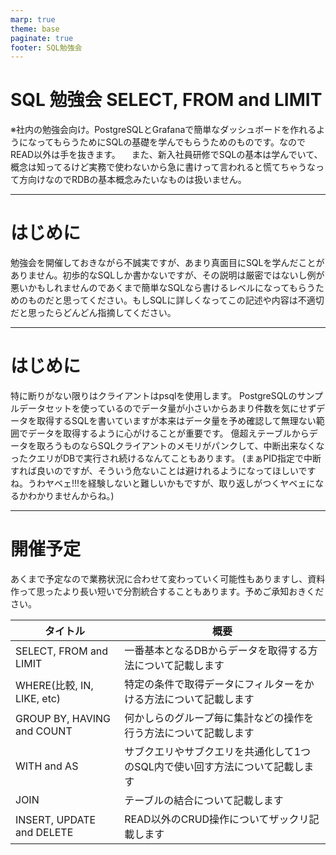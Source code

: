 ```yaml
---
marp: true
theme: base
paginate: true
footer: SQL勉強会
---
```


# SQL 勉強会 SELECT, FROM and LIMIT

※社内の勉強会向け。PostgreSQLとGrafanaで簡単なダッシュボードを作れるようになってもらうためにSQLの基礎を学んでもらうためのものです。なのでREAD以外は手を抜きます。
　また、新入社員研修でSQLの基本は学んでいて、概念は知ってるけど実務で使わないから急に書けって言われると慌てちゃうなって方向けなのでRDBの基本概念みたいなものは扱いません。

---
# はじめに

勉強会を開催しておきながら不誠実ですが、あまり真面目にSQLを学んだことがありません。初歩的なSQLしか書かないですが、その説明は厳密ではないし例が悪いかもしれませんのであくまで簡単なSQLなら書けるレベルになってもらうためのものだと思ってください。もしSQLに詳しくなってこの記述や内容は不適切だと思ったらどんどん指摘してください。

---
# はじめに

特に断りがない限りはクライアントはpsqlを使用します。
PostgreSQLのサンプルデータセットを使っているのでデータ量が小さいからあまり件数を気にせずデータを取得するSQLを書いていますが本来はデータ量を予め確認して無理ない範囲でデータを取得するように心がけることが重要です。
億超えテーブルからデータを取ろうものならSQLクライアントのメモリがパンクして、中断出来なくなったクエリがDBで実行され続けるなんてこともあります。
(まぁPID指定で中断すれば良いのですが、そういう危ないことは避けれるようになってほしいですね。うわヤベェ!!!を経験しないと難しいかもですが、取り返しがつくヤベェになるかわかりませんからね。)

---

# 開催予定

あくまで予定なので業務状況に合わせて変わっていく可能性もありますし、資料作って思ったより長い短いで分割統合することもあります。予めご承知おきください。

|タイトル|概要|
|---|---|
|SELECT, FROM and LIMIT|一番基本となるDBからデータを取得する方法について記載します|
|WHERE(比較, IN, LIKE, etc)|特定の条件で取得データにフィルターをかける方法について記載します|
|GROUP BY, HAVING and COUNT|何かしらのグループ毎に集計などの操作を行う方法について記載します|
|WITH and AS|サブクエリやサブクエリを共通化して1つのSQL内で使い回す方法について記載します|
|JOIN|テーブルの結合について記載します|
|INSERT, UPDATE and DELETE|READ以外のCRUD操作についてザックリ記載します|

